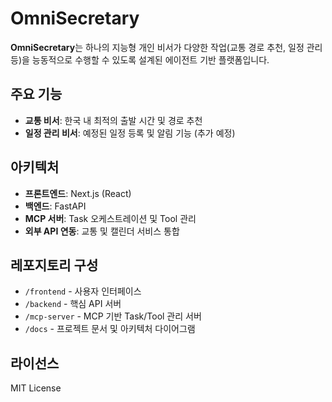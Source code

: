 # OmniSecretary

**OmniSecretary**는 하나의 지능형 개인 비서가 다양한 작업(교통 경로 추천, 일정 관리 등)을 능동적으로 수행할 수 있도록 설계된 에이전트 기반 플랫폼입니다.

## 주요 기능
- **교통 비서**: 한국 내 최적의 출발 시간 및 경로 추천
- **일정 관리 비서**: 예정된 일정 등록 및 알림 기능 (추가 예정)

## 아키텍처
- **프론트엔드**: Next.js (React)
- **백엔드**: FastAPI
- **MCP 서버**: Task 오케스트레이션 및 Tool 관리
- **외부 API 연동**: 교통 및 캘린더 서비스 통합

## 레포지토리 구성
- `/frontend` - 사용자 인터페이스
- `/backend` - 핵심 API 서버
- `/mcp-server` - MCP 기반 Task/Tool 관리 서버
- `/docs` - 프로젝트 문서 및 아키텍처 다이어그램

## 라이선스
MIT License
